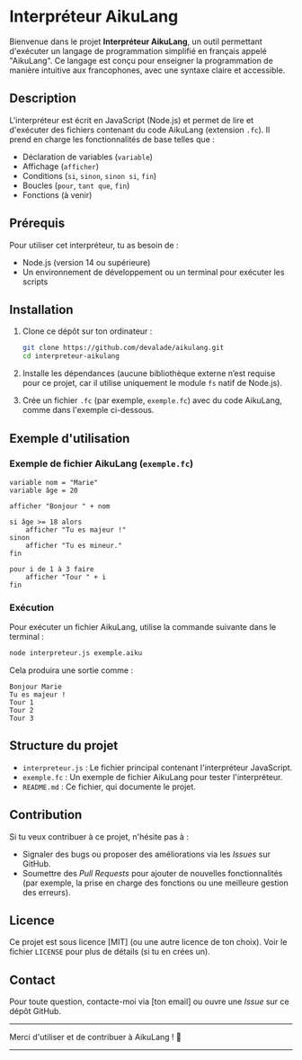 # Interpréteur AikuLang

Bienvenue dans le projet **Interpréteur AikuLang**, un outil permettant d'exécuter un langage de programmation simplifié en français appelé "AikuLang". Ce langage est conçu pour enseigner la programmation de manière intuitive aux francophones, avec une syntaxe claire et accessible.

## Description

L'interpréteur est écrit en JavaScript (Node.js) et permet de lire et d'exécuter des fichiers contenant du code AikuLang (extension `.fc`). Il prend en charge les fonctionnalités de base telles que :

- Déclaration de variables (`variable`)
- Affichage (`afficher`)
- Conditions (`si`, `sinon`, `sinon si`, `fin`)
- Boucles (`pour`, `tant que`, `fin`)
- Fonctions (à venir)

## Prérequis

Pour utiliser cet interpréteur, tu as besoin de :

- Node.js (version 14 ou supérieure)
- Un environnement de développement ou un terminal pour exécuter les scripts

## Installation

1. Clone ce dépôt sur ton ordinateur :

   ```bash
   git clone https://github.com/devalade/aikulang.git
   cd interpreteur-aikulang
   ```

2. Installe les dépendances (aucune bibliothèque externe n’est requise pour ce projet, car il utilise uniquement le module `fs` natif de Node.js).

3. Crée un fichier `.fc` (par exemple, `exemple.fc`) avec du code AikuLang, comme dans l'exemple ci-dessous.

## Exemple d'utilisation

### Exemple de fichier AikuLang (`exemple.fc`)

```aikulang
variable nom = "Marie"
variable âge = 20

afficher "Bonjour " + nom

si âge >= 18 alors
    afficher "Tu es majeur !"
sinon
    afficher "Tu es mineur."
fin

pour i de 1 à 3 faire
    afficher "Tour " + i
fin
```

### Exécution

Pour exécuter un fichier AikuLang, utilise la commande suivante dans le terminal :

```bash
node interpreteur.js exemple.aiku
```

Cela produira une sortie comme :

```
Bonjour Marie
Tu es majeur !
Tour 1
Tour 2
Tour 3
```

## Structure du projet

- `interpreteur.js` : Le fichier principal contenant l'interpréteur JavaScript.
- `exemple.fc` : Un exemple de fichier AikuLang pour tester l'interpréteur.
- `README.md` : Ce fichier, qui documente le projet.

## Contribution

Si tu veux contribuer à ce projet, n'hésite pas à :

- Signaler des bugs ou proposer des améliorations via les _Issues_ sur GitHub.
- Soumettre des _Pull Requests_ pour ajouter de nouvelles fonctionnalités (par exemple, la prise en charge des fonctions ou une meilleure gestion des erreurs).

## Licence

Ce projet est sous licence [MIT] (ou une autre licence de ton choix). Voir le fichier `LICENSE` pour plus de détails (si tu en crées un).

## Contact

Pour toute question, contacte-moi via [ton email] ou ouvre une _Issue_ sur ce dépôt GitHub.

---

Merci d'utiliser et de contribuer à AikuLang ! 🚀

---

```

```
